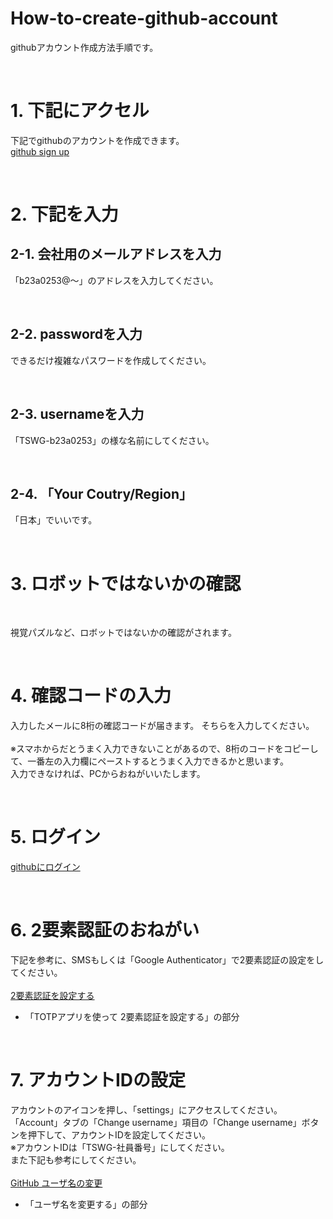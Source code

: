 # How-to-create-github-account
githubアカウント作成方法手順です。

</br>

# 1. 下記にアクセル
下記でgithubのアカウントを作成できます。</br>
[github sign up](https://github.com/signup)

</br>

# 2. 下記を入力

## 2-1. 会社用のメールアドレスを入力
「b23a0253@〜」のアドレスを入力してください。

</br>

## 2-2. passwordを入力
できるだけ複雑なパスワードを作成してください。

</br>

## 2-3. usernameを入力
「TSWG-b23a0253」の様な名前にしてください。

</br>

## 2-4. 「Your Coutry/Region」
「日本」でいいです。

</br>

# 3. ロボットではないかの確認

</br>

視覚パズルなど、ロボットではないかの確認がされます。

</br>

# 4. 確認コードの入力
入力したメールに8桁の確認コードが届きます。
そちらを入力してください。
</br></br>
※スマホからだとうまく入力できないことがあるので、8桁のコードをコピーして、一番左の入力欄にペーストするとうまく入力できるかと思います。
</br>
入力できなければ、PCからおねがいいたします。

</br>

# 5. ログイン
[githubにログイン](https://github.com/login)

</br>

# 6. 2要素認証のおねがい
下記を参考に、SMSもしくは「Google Authenticator」で2要素認証の設定をしてください。
</br></br>
[2要素認証を設定する](https://docs.github.com/ja/authentication/securing-your-account-with-two-factor-authentication-2fa/configuring-two-factor-authentication)
- 「TOTPアプリを使って 2要素認証を設定する」の部分

</br>

# 7. アカウントIDの設定
アカウントのアイコンを押し、「settings」にアクセスしてください。
「Account」タブの「Change username」項目の「Change username」ボタンを押下して、アカウントIDを設定してください。</br>
※アカウントIDは「TSWG-社員番号」にしてください。
</br>
また下記も参考にしてください。
</br></br>
[GitHub ユーザ名の変更](https://docs.github.com/ja/account-and-profile/setting-up-and-managing-your-personal-account-on-github/managing-user-account-settings/changing-your-github-username)
- 「ユーザ名を変更する」の部分
